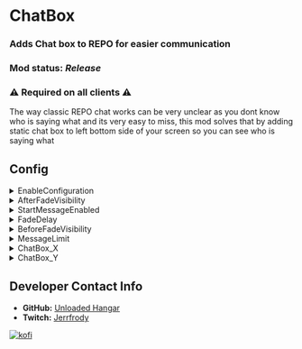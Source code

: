 # ChatBox
### Adds Chat box to REPO for easier communication
### Mod status: *Release*
### ⚠️ Required on all clients ⚠️


The way classic REPO chat works can be very unclear as you dont know who is saying what and its very easy to miss, 
this mod solves that by adding static chat box to left bottom side of your screen so you can see who is saying what

## Config
<details><summary>EnableConfiguration</summary><br>


| **Description** | **Default value** | **Type** |
|------------------------------------------------------------|-------|------|
| Enable if you want to use custom set config setting values | false | Bool |

</details>
<details><summary>AfterFadeVisibility</summary><br>

| **Description** | **Default value** | **Type** |
|------------------------------------------------------------|-------|-------|
| How visible the chat box is going to be after fading       | 0.2   | Float |
</details>
<details><summary>StartMessageEnabled</summary><br>


| **Description** | **Default value** | **Type** |
|--------------------------------------------------------------------------------------|-------|------|
| If enabled, TAXMAN will post 'ChatBox active!' in the chat each time a level starts. | true  | Bool |

</details>
<details><summary>FadeDelay</summary><br>

| **Description** | **Default value** | **Type** |
|------------------------------------------------------------|-------|-------|
| How long the chat box will stay visible before fading      |   4   | Float |
</details>
<details><summary>BeforeFadeVisibility</summary><br>

| **Description** | **Default value** | **Type** |
|------------------------------------------------------------|-------|-------|
| How visible the chat box is going to be before fading      |   1   | Float |
</details>
<details><summary>MessageLimit</summary><br>
⚠️ Setting negative values will result in automatic config field reset ⚠️

| **Description** | **Default value** | **Type** |
|------------------------------------------------------------|-------|-------|
| How many messages will be shown on the screen              |   4   | Int32 |
</details>

<details><summary>ChatBox_X</summary><br>
⚠️ Setting wrong values may result in unintended behavior ⚠️

| **Description** | **Default value** | **Type** |
|-------------------------------------|-------|-------|
| Onscreen ChatBox X position         |  107  | Float |
</details>
<details><summary>ChatBox_Y</summary><br>
⚠️ Setting wrong values may result in unintended behavior ⚠️

| **Description** | **Default value** | **Type** |
|--------------------------------|-------|-------|
| Onscreen ChatBox Y position    |  100  | Float |
</details>

## Developer Contact Info

- **GitHub:** [Unloaded Hangar](https://github.com/UnloadedHangar)
- **Twitch:** [Jerrfrody](https://www.twitch.tv/jerrfrody)

[![kofi](https://i.imgur.com/jzwECeF.png)](https://ko-fi.com/unloadedhangar)